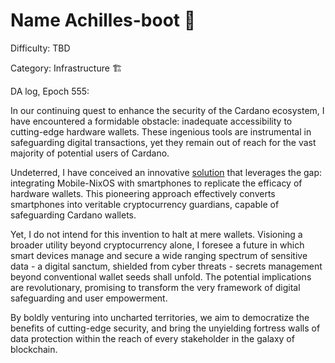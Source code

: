 # Name Achilles-boot 🥾
Difficulty: TBD

Category: Infrastructure 🏗️

DA log, Epoch 555:

In our continuing quest to enhance the security of the Cardano ecosystem, I have encountered a formidable obstacle: inadequate accessibility to cutting-edge hardware wallets. These ingenious tools are instrumental in safeguarding digital transactions, yet they remain out of reach for the vast majority of potential users of Cardano.

Undeterred, I have conceived an innovative [solution](https://github.com/aleeusgr/achilles-boot) that leverages the gap: integrating Mobile-NixOS with smartphones to replicate the efficacy of hardware wallets. This pioneering approach effectively converts smartphones into veritable cryptocurrency guardians, capable of safeguarding Cardano wallets.

Yet, I do not intend for this invention to halt at mere wallets. Visioning a broader utility beyond cryptocurrency alone, I foresee a future in which smart devices manage and secure a wide ranging spectrum of sensitive data - a digital sanctum, shielded from cyber threats - secrets management beyond conventional wallet seeds shall unfold. The potential implications are revolutionary, promising to transform the very framework of digital safeguarding and user empowerment.

By boldly venturing into uncharted territories, we aim to democratize the benefits of cutting-edge security, and bring the unyielding fortress walls of data protection within the reach of every stakeholder in the galaxy of blockchain.
